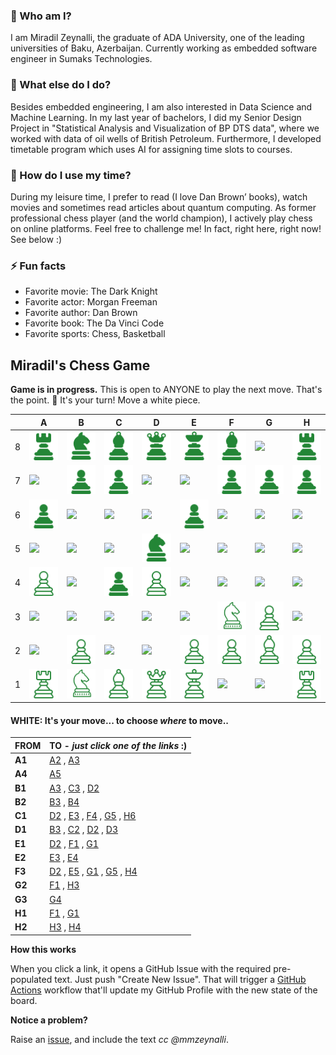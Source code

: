 
### 💬 Who am I?
I am Miradil Zeynalli, the graduate of ADA University, one of the leading universities of Baku, Azerbaijan. Currently working as embedded software engineer in Sumaks Technologies. 

### 🔭 What else do I do?
Besides embedded engineering, I am also interested in Data Science and Machine Learning. In my last year of bachelors, I did my Senior Design Project in "Statistical Analysis and Visualization of BP DTS data", where we worked with data of oil wells of British Petroleum. Furthermore, I developed timetable program which uses AI for assigning time slots to courses.

### 🤔 How do I use my time?
During my leisure time, I prefer to read (I love Dan Brown’ books), watch movies and sometimes read articles about quantum computing. As former professional chess player (and the world champion), I actively play chess on online platforms. Feel free to challenge me! In fact, right here, right now! See below :)

### ⚡ Fun facts
- Favorite movie: The Dark Knight
- Favorite actor: Morgan Freeman
- Favorite author: Dan Brown
- Favorite book: The Da Vinci Code
- Favorite sports: Chess, Basketball

## Miradil's Chess Game

**Game is in progress.** This is open to ANYONE to play the next move. That's the point. :wave:  It's your turn! Move a white piece.

|   | A | B | C | D | E | F | G | H |
| - | - | - | - | - | - | - | - | - |
| 8 | ![](https://raw.githubusercontent.com/mmzeynalli/mmzeynalli/master/chess_images/r.png) | ![](https://raw.githubusercontent.com/mmzeynalli/mmzeynalli/master/chess_images/n.png) | ![](https://raw.githubusercontent.com/mmzeynalli/mmzeynalli/master/chess_images/b.png) | ![](https://raw.githubusercontent.com/mmzeynalli/mmzeynalli/master/chess_images/q.png) | ![](https://raw.githubusercontent.com/mmzeynalli/mmzeynalli/master/chess_images/k.png) | ![](https://raw.githubusercontent.com/mmzeynalli/mmzeynalli/master/chess_images/b.png) | ![](https://raw.githubusercontent.com/mmzeynalli/mmzeynalli/master/chess_images/blank.png) | ![](https://raw.githubusercontent.com/mmzeynalli/mmzeynalli/master/chess_images/r.png) |
| 7 | ![](https://raw.githubusercontent.com/mmzeynalli/mmzeynalli/master/chess_images/blank.png) | ![](https://raw.githubusercontent.com/mmzeynalli/mmzeynalli/master/chess_images/p.png) | ![](https://raw.githubusercontent.com/mmzeynalli/mmzeynalli/master/chess_images/p.png) | ![](https://raw.githubusercontent.com/mmzeynalli/mmzeynalli/master/chess_images/blank.png) | ![](https://raw.githubusercontent.com/mmzeynalli/mmzeynalli/master/chess_images/blank.png) | ![](https://raw.githubusercontent.com/mmzeynalli/mmzeynalli/master/chess_images/p.png) | ![](https://raw.githubusercontent.com/mmzeynalli/mmzeynalli/master/chess_images/p.png) | ![](https://raw.githubusercontent.com/mmzeynalli/mmzeynalli/master/chess_images/p.png) |
| 6 | ![](https://raw.githubusercontent.com/mmzeynalli/mmzeynalli/master/chess_images/p.png) | ![](https://raw.githubusercontent.com/mmzeynalli/mmzeynalli/master/chess_images/blank.png) | ![](https://raw.githubusercontent.com/mmzeynalli/mmzeynalli/master/chess_images/blank.png) | ![](https://raw.githubusercontent.com/mmzeynalli/mmzeynalli/master/chess_images/blank.png) | ![](https://raw.githubusercontent.com/mmzeynalli/mmzeynalli/master/chess_images/p.png) | ![](https://raw.githubusercontent.com/mmzeynalli/mmzeynalli/master/chess_images/blank.png) | ![](https://raw.githubusercontent.com/mmzeynalli/mmzeynalli/master/chess_images/blank.png) | ![](https://raw.githubusercontent.com/mmzeynalli/mmzeynalli/master/chess_images/blank.png) |
| 5 | ![](https://raw.githubusercontent.com/mmzeynalli/mmzeynalli/master/chess_images/blank.png) | ![](https://raw.githubusercontent.com/mmzeynalli/mmzeynalli/master/chess_images/blank.png) | ![](https://raw.githubusercontent.com/mmzeynalli/mmzeynalli/master/chess_images/blank.png) | ![](https://raw.githubusercontent.com/mmzeynalli/mmzeynalli/master/chess_images/n.png) | ![](https://raw.githubusercontent.com/mmzeynalli/mmzeynalli/master/chess_images/blank.png) | ![](https://raw.githubusercontent.com/mmzeynalli/mmzeynalli/master/chess_images/blank.png) | ![](https://raw.githubusercontent.com/mmzeynalli/mmzeynalli/master/chess_images/blank.png) | ![](https://raw.githubusercontent.com/mmzeynalli/mmzeynalli/master/chess_images/blank.png) |
| 4 | ![](https://raw.githubusercontent.com/mmzeynalli/mmzeynalli/master/chess_images/P.png) | ![](https://raw.githubusercontent.com/mmzeynalli/mmzeynalli/master/chess_images/blank.png) | ![](https://raw.githubusercontent.com/mmzeynalli/mmzeynalli/master/chess_images/p.png) | ![](https://raw.githubusercontent.com/mmzeynalli/mmzeynalli/master/chess_images/P.png) | ![](https://raw.githubusercontent.com/mmzeynalli/mmzeynalli/master/chess_images/blank.png) | ![](https://raw.githubusercontent.com/mmzeynalli/mmzeynalli/master/chess_images/blank.png) | ![](https://raw.githubusercontent.com/mmzeynalli/mmzeynalli/master/chess_images/blank.png) | ![](https://raw.githubusercontent.com/mmzeynalli/mmzeynalli/master/chess_images/blank.png) |
| 3 | ![](https://raw.githubusercontent.com/mmzeynalli/mmzeynalli/master/chess_images/blank.png) | ![](https://raw.githubusercontent.com/mmzeynalli/mmzeynalli/master/chess_images/blank.png) | ![](https://raw.githubusercontent.com/mmzeynalli/mmzeynalli/master/chess_images/blank.png) | ![](https://raw.githubusercontent.com/mmzeynalli/mmzeynalli/master/chess_images/blank.png) | ![](https://raw.githubusercontent.com/mmzeynalli/mmzeynalli/master/chess_images/blank.png) | ![](https://raw.githubusercontent.com/mmzeynalli/mmzeynalli/master/chess_images/N.png) | ![](https://raw.githubusercontent.com/mmzeynalli/mmzeynalli/master/chess_images/P.png) | ![](https://raw.githubusercontent.com/mmzeynalli/mmzeynalli/master/chess_images/blank.png) |
| 2 | ![](https://raw.githubusercontent.com/mmzeynalli/mmzeynalli/master/chess_images/blank.png) | ![](https://raw.githubusercontent.com/mmzeynalli/mmzeynalli/master/chess_images/P.png) | ![](https://raw.githubusercontent.com/mmzeynalli/mmzeynalli/master/chess_images/blank.png) | ![](https://raw.githubusercontent.com/mmzeynalli/mmzeynalli/master/chess_images/blank.png) | ![](https://raw.githubusercontent.com/mmzeynalli/mmzeynalli/master/chess_images/P.png) | ![](https://raw.githubusercontent.com/mmzeynalli/mmzeynalli/master/chess_images/P.png) | ![](https://raw.githubusercontent.com/mmzeynalli/mmzeynalli/master/chess_images/B.png) | ![](https://raw.githubusercontent.com/mmzeynalli/mmzeynalli/master/chess_images/P.png) |
| 1 | ![](https://raw.githubusercontent.com/mmzeynalli/mmzeynalli/master/chess_images/R.png) | ![](https://raw.githubusercontent.com/mmzeynalli/mmzeynalli/master/chess_images/N.png) | ![](https://raw.githubusercontent.com/mmzeynalli/mmzeynalli/master/chess_images/B.png) | ![](https://raw.githubusercontent.com/mmzeynalli/mmzeynalli/master/chess_images/Q.png) | ![](https://raw.githubusercontent.com/mmzeynalli/mmzeynalli/master/chess_images/K.png) | ![](https://raw.githubusercontent.com/mmzeynalli/mmzeynalli/master/chess_images/blank.png) | ![](https://raw.githubusercontent.com/mmzeynalli/mmzeynalli/master/chess_images/blank.png) | ![](https://raw.githubusercontent.com/mmzeynalli/mmzeynalli/master/chess_images/R.png) |

#### **WHITE:** It's your move... to choose _where_ to move..

| FROM | TO - _just click one of the links_ :) |
| ---- | -- |
| **A1** | [A2](https://github.com/mmzeynalli/mmzeynalli/issues/new?title=chess%7Cmove%7Ca1a2%7C16&body=Just+push+%27Submit+new+issue%27.+You+don%27t+need+to+do+anything+else.) , [A3](https://github.com/mmzeynalli/mmzeynalli/issues/new?title=chess%7Cmove%7Ca1a3%7C16&body=Just+push+%27Submit+new+issue%27.+You+don%27t+need+to+do+anything+else.) |
| **A4** | [A5](https://github.com/mmzeynalli/mmzeynalli/issues/new?title=chess%7Cmove%7Ca4a5%7C16&body=Just+push+%27Submit+new+issue%27.+You+don%27t+need+to+do+anything+else.) |
| **B1** | [A3](https://github.com/mmzeynalli/mmzeynalli/issues/new?title=chess%7Cmove%7Cb1a3%7C16&body=Just+push+%27Submit+new+issue%27.+You+don%27t+need+to+do+anything+else.) , [C3](https://github.com/mmzeynalli/mmzeynalli/issues/new?title=chess%7Cmove%7Cb1c3%7C16&body=Just+push+%27Submit+new+issue%27.+You+don%27t+need+to+do+anything+else.) , [D2](https://github.com/mmzeynalli/mmzeynalli/issues/new?title=chess%7Cmove%7Cb1d2%7C16&body=Just+push+%27Submit+new+issue%27.+You+don%27t+need+to+do+anything+else.) |
| **B2** | [B3](https://github.com/mmzeynalli/mmzeynalli/issues/new?title=chess%7Cmove%7Cb2b3%7C16&body=Just+push+%27Submit+new+issue%27.+You+don%27t+need+to+do+anything+else.) , [B4](https://github.com/mmzeynalli/mmzeynalli/issues/new?title=chess%7Cmove%7Cb2b4%7C16&body=Just+push+%27Submit+new+issue%27.+You+don%27t+need+to+do+anything+else.) |
| **C1** | [D2](https://github.com/mmzeynalli/mmzeynalli/issues/new?title=chess%7Cmove%7Cc1d2%7C16&body=Just+push+%27Submit+new+issue%27.+You+don%27t+need+to+do+anything+else.) , [E3](https://github.com/mmzeynalli/mmzeynalli/issues/new?title=chess%7Cmove%7Cc1e3%7C16&body=Just+push+%27Submit+new+issue%27.+You+don%27t+need+to+do+anything+else.) , [F4](https://github.com/mmzeynalli/mmzeynalli/issues/new?title=chess%7Cmove%7Cc1f4%7C16&body=Just+push+%27Submit+new+issue%27.+You+don%27t+need+to+do+anything+else.) , [G5](https://github.com/mmzeynalli/mmzeynalli/issues/new?title=chess%7Cmove%7Cc1g5%7C16&body=Just+push+%27Submit+new+issue%27.+You+don%27t+need+to+do+anything+else.) , [H6](https://github.com/mmzeynalli/mmzeynalli/issues/new?title=chess%7Cmove%7Cc1h6%7C16&body=Just+push+%27Submit+new+issue%27.+You+don%27t+need+to+do+anything+else.) |
| **D1** | [B3](https://github.com/mmzeynalli/mmzeynalli/issues/new?title=chess%7Cmove%7Cd1b3%7C16&body=Just+push+%27Submit+new+issue%27.+You+don%27t+need+to+do+anything+else.) , [C2](https://github.com/mmzeynalli/mmzeynalli/issues/new?title=chess%7Cmove%7Cd1c2%7C16&body=Just+push+%27Submit+new+issue%27.+You+don%27t+need+to+do+anything+else.) , [D2](https://github.com/mmzeynalli/mmzeynalli/issues/new?title=chess%7Cmove%7Cd1d2%7C16&body=Just+push+%27Submit+new+issue%27.+You+don%27t+need+to+do+anything+else.) , [D3](https://github.com/mmzeynalli/mmzeynalli/issues/new?title=chess%7Cmove%7Cd1d3%7C16&body=Just+push+%27Submit+new+issue%27.+You+don%27t+need+to+do+anything+else.) |
| **E1** | [D2](https://github.com/mmzeynalli/mmzeynalli/issues/new?title=chess%7Cmove%7Ce1d2%7C16&body=Just+push+%27Submit+new+issue%27.+You+don%27t+need+to+do+anything+else.) , [F1](https://github.com/mmzeynalli/mmzeynalli/issues/new?title=chess%7Cmove%7Ce1f1%7C16&body=Just+push+%27Submit+new+issue%27.+You+don%27t+need+to+do+anything+else.) , [G1](https://github.com/mmzeynalli/mmzeynalli/issues/new?title=chess%7Cmove%7Ce1g1%7C16&body=Just+push+%27Submit+new+issue%27.+You+don%27t+need+to+do+anything+else.) |
| **E2** | [E3](https://github.com/mmzeynalli/mmzeynalli/issues/new?title=chess%7Cmove%7Ce2e3%7C16&body=Just+push+%27Submit+new+issue%27.+You+don%27t+need+to+do+anything+else.) , [E4](https://github.com/mmzeynalli/mmzeynalli/issues/new?title=chess%7Cmove%7Ce2e4%7C16&body=Just+push+%27Submit+new+issue%27.+You+don%27t+need+to+do+anything+else.) |
| **F3** | [D2](https://github.com/mmzeynalli/mmzeynalli/issues/new?title=chess%7Cmove%7Cf3d2%7C16&body=Just+push+%27Submit+new+issue%27.+You+don%27t+need+to+do+anything+else.) , [E5](https://github.com/mmzeynalli/mmzeynalli/issues/new?title=chess%7Cmove%7Cf3e5%7C16&body=Just+push+%27Submit+new+issue%27.+You+don%27t+need+to+do+anything+else.) , [G1](https://github.com/mmzeynalli/mmzeynalli/issues/new?title=chess%7Cmove%7Cf3g1%7C16&body=Just+push+%27Submit+new+issue%27.+You+don%27t+need+to+do+anything+else.) , [G5](https://github.com/mmzeynalli/mmzeynalli/issues/new?title=chess%7Cmove%7Cf3g5%7C16&body=Just+push+%27Submit+new+issue%27.+You+don%27t+need+to+do+anything+else.) , [H4](https://github.com/mmzeynalli/mmzeynalli/issues/new?title=chess%7Cmove%7Cf3h4%7C16&body=Just+push+%27Submit+new+issue%27.+You+don%27t+need+to+do+anything+else.) |
| **G2** | [F1](https://github.com/mmzeynalli/mmzeynalli/issues/new?title=chess%7Cmove%7Cg2f1%7C16&body=Just+push+%27Submit+new+issue%27.+You+don%27t+need+to+do+anything+else.) , [H3](https://github.com/mmzeynalli/mmzeynalli/issues/new?title=chess%7Cmove%7Cg2h3%7C16&body=Just+push+%27Submit+new+issue%27.+You+don%27t+need+to+do+anything+else.) |
| **G3** | [G4](https://github.com/mmzeynalli/mmzeynalli/issues/new?title=chess%7Cmove%7Cg3g4%7C16&body=Just+push+%27Submit+new+issue%27.+You+don%27t+need+to+do+anything+else.) |
| **H1** | [F1](https://github.com/mmzeynalli/mmzeynalli/issues/new?title=chess%7Cmove%7Ch1f1%7C16&body=Just+push+%27Submit+new+issue%27.+You+don%27t+need+to+do+anything+else.) , [G1](https://github.com/mmzeynalli/mmzeynalli/issues/new?title=chess%7Cmove%7Ch1g1%7C16&body=Just+push+%27Submit+new+issue%27.+You+don%27t+need+to+do+anything+else.) |
| **H2** | [H3](https://github.com/mmzeynalli/mmzeynalli/issues/new?title=chess%7Cmove%7Ch2h3%7C16&body=Just+push+%27Submit+new+issue%27.+You+don%27t+need+to+do+anything+else.) , [H4](https://github.com/mmzeynalli/mmzeynalli/issues/new?title=chess%7Cmove%7Ch2h4%7C16&body=Just+push+%27Submit+new+issue%27.+You+don%27t+need+to+do+anything+else.) |

**How this works**

When you click a link, it opens a GitHub Issue with the required pre-populated text. Just push "Create New Issue". That will trigger a [GitHub Actions](https://github.blog/2020-07-03-github-action-hero-casey-lee/#getting-started-with-github-actions) workflow that'll update my GitHub Profile  with the new state of the board.

**Notice a problem?**

Raise an [issue](https://github.com/mmzeynalli/mmzeynalli/issues), and include the text _cc @mmzeynalli_.
